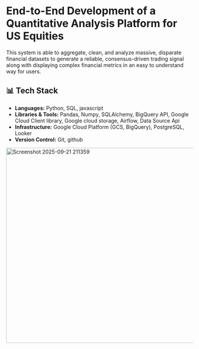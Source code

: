 # End-to-End Development of a Quantitative Analysis Platform for US Equities 

This system is able to aggregate, clean, and analyze massive, disparate financial datasets to generate a reliable, consensus-driven trading signal along with displaying complex financial metrics in an easy to understand way for users.

## 📊 Tech Stack
- **Languages:** Python, SQL, javascript
- **Libraries & Tools:** Pandas, Numpy, SQLAlchemy, BigQuery API, Google Cloud Client library, Google cloud storage, Airflow, Data Source Api
- **Infrastructure:** Google Cloud Platform (GCS, BigQuery), PostgreSQL, Looker
- **Version Control:** Git, github


<img width="1396" height="527" alt="Screenshot 2025-09-21 211359" src="https://github.com/user-attachments/assets/019eb764-cc1a-49f6-a213-089eac477ea9" />
